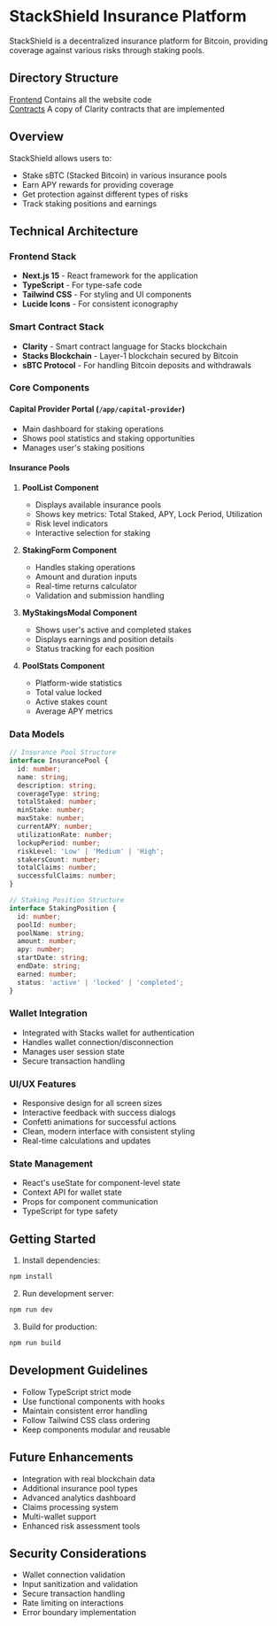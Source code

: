 # StackShield Insurance Platform

StackShield is a decentralized insurance platform for Bitcoin, providing coverage against various risks through staking pools.

## Directory Structure
[Frontend](./frontend/) Contains all the website code <br />
[Contracts](./contracts/) A copy of Clarity contracts that are implemented

## Overview

StackShield allows users to:
- Stake sBTC (Stacked Bitcoin) in various insurance pools
- Earn APY rewards for providing coverage
- Get protection against different types of risks
- Track staking positions and earnings

## Technical Architecture

### Frontend Stack
- **Next.js 15** - React framework for the application
- **TypeScript** - For type-safe code
- **Tailwind CSS** - For styling and UI components
- **Lucide Icons** - For consistent iconography

### Smart Contract Stack
- **Clarity** - Smart contract language for Stacks blockchain
- **Stacks Blockchain** - Layer-1 blockchain secured by Bitcoin
- **sBTC Protocol** - For handling Bitcoin deposits and withdrawals

### Core Components

#### Capital Provider Portal (`/app/capital-provider`)
- Main dashboard for staking operations
- Shows pool statistics and staking opportunities
- Manages user's staking positions

#### Insurance Pools
1. **PoolList Component**
   - Displays available insurance pools
   - Shows key metrics: Total Staked, APY, Lock Period, Utilization
   - Risk level indicators
   - Interactive selection for staking

2. **StakingForm Component**
   - Handles staking operations
   - Amount and duration inputs
   - Real-time returns calculator
   - Validation and submission handling

3. **MyStakingsModal Component**
   - Shows user's active and completed stakes
   - Displays earnings and position details
   - Status tracking for each position

4. **PoolStats Component**
   - Platform-wide statistics
   - Total value locked
   - Active stakes count
   - Average APY metrics

### Data Models

```typescript
// Insurance Pool Structure
interface InsurancePool {
  id: number;
  name: string;
  description: string;
  coverageType: string;
  totalStaked: number;
  minStake: number;
  maxStake: number;
  currentAPY: number;
  utilizationRate: number;
  lockupPeriod: number;
  riskLevel: 'Low' | 'Medium' | 'High';
  stakersCount: number;
  totalClaims: number;
  successfulClaims: number;
}

// Staking Position Structure
interface StakingPosition {
  id: number;
  poolId: number;
  poolName: string;
  amount: number;
  apy: number;
  startDate: string;
  endDate: string;
  earned: number;
  status: 'active' | 'locked' | 'completed';
}
```

### Wallet Integration
- Integrated with Stacks wallet for authentication
- Handles wallet connection/disconnection
- Manages user session state
- Secure transaction handling

### UI/UX Features
- Responsive design for all screen sizes
- Interactive feedback with success dialogs
- Confetti animations for successful actions
- Clean, modern interface with consistent styling
- Real-time calculations and updates

### State Management
- React's useState for component-level state
- Context API for wallet state
- Props for component communication
- TypeScript for type safety

## Getting Started

1. Install dependencies:
```bash
npm install
```

2. Run development server:
```bash
npm run dev
```

3. Build for production:
```bash
npm run build
```

## Development Guidelines

- Follow TypeScript strict mode
- Use functional components with hooks
- Maintain consistent error handling
- Follow Tailwind CSS class ordering
- Keep components modular and reusable

## Future Enhancements

- Integration with real blockchain data
- Additional insurance pool types
- Advanced analytics dashboard
- Claims processing system
- Multi-wallet support
- Enhanced risk assessment tools

## Security Considerations

- Wallet connection validation
- Input sanitization and validation
- Secure transaction handling
- Rate limiting on interactions
- Error boundary implementation
